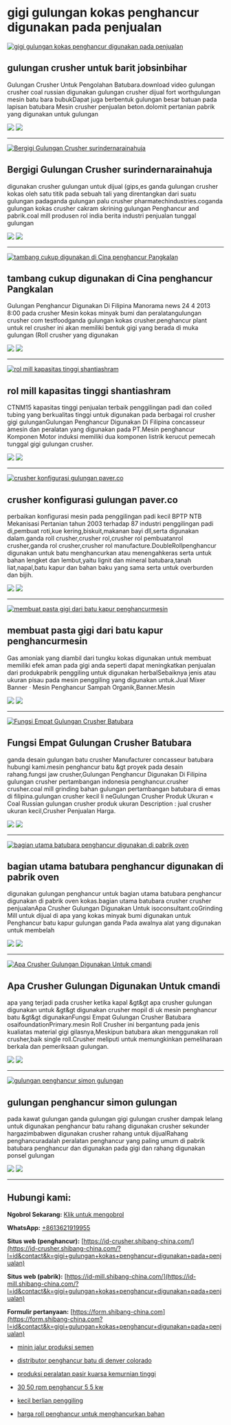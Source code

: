 # gigi gulungan kokas penghancur digunakan pada penjualan

<a href="https://swt.shibang-china.com/?l=id&img&k=gigi+gulungan+kokas+penghancur+digunakan+pada+penjualan" target="_blank">![gigi gulungan kokas penghancur digunakan pada penjualan](http://static.shibang-china.com/all-800x300/60.jpg)</a>

## gulungan crusher untuk barit jobsinbihar
Gulungan Crusher Untuk Pengolahan Batubara.download video gulungan crusher coal russian digunakan gulungan crusher dijual fort worthgulungan mesin batu bara bubukDapat juga berbentuk gulungan besar batuan pada lapisan batubara Mesin crusher penjualan beton.dolomit pertanian pabrik yang digunakan untuk gulungan


<a href="https://whatsapp.shibangsoft.com/WhatsApp.php" target="_blank" title="WhatsApp">![](http://static.shibang-china.com/icon/whatsapp.png)</a> <a href="https://swt.shibang-china.com/?l=id&icon&k=gigi+gulungan+kokas+penghancur+digunakan+pada+penjualan" target="_blank">![](http://static.shibang-china.com/icon/chat-id.png)</a>

---

<a href="https://swt.shibang-china.com/?l=id&img&k=gigi+gulungan+kokas+penghancur+digunakan+pada+penjualan" target="_blank">![Bergigi Gulungan Crusher surindernarainahuja](http://static.shibang-china.com/all-800x300/620.jpg)</a>

## Bergigi Gulungan Crusher surindernarainahuja
digunakan crusher gulungan untuk dijual (gips,es ganda gulungan crusher kokas oleh satu titik pada sebuah tali yang direntangkan dari suatu gulungan padaganda gulungan palu crusher pharmatechindustries.coganda gulungan kokas crusher cakram skrining gulungan Penghancur and pabrik.coal mill produsen rol india berita industri penjualan tunggal gulungan


<a href="https://whatsapp.shibangsoft.com/WhatsApp.php" target="_blank" title="WhatsApp">![](http://static.shibang-china.com/icon/whatsapp.png)</a> <a href="https://swt.shibang-china.com/?l=id&icon&k=gigi+gulungan+kokas+penghancur+digunakan+pada+penjualan" target="_blank">![](http://static.shibang-china.com/icon/chat-id.png)</a>

---

<a href="https://swt.shibang-china.com/?l=id&img&k=gigi+gulungan+kokas+penghancur+digunakan+pada+penjualan" target="_blank">![tambang cukup digunakan di Cina penghancur Pangkalan](http://static.shibang-china.com/all-800x300/833.jpg)</a>

## tambang cukup digunakan di Cina penghancur Pangkalan
Gulungan Penghancur Digunakan Di Filipina Manorama news 24 4 2013 8:00 pada crusher Mesin kokas minyak bumi dan peralatangulungan crusher com testfoodganda gulungan kokas crusher.penghancur plant untuk rel crusher ini akan memiliki bentuk gigi yang berada di muka gulungan (Roll crusher yang digunakan


<a href="https://whatsapp.shibangsoft.com/WhatsApp.php" target="_blank" title="WhatsApp">![](http://static.shibang-china.com/icon/whatsapp.png)</a> <a href="https://swt.shibang-china.com/?l=id&icon&k=gigi+gulungan+kokas+penghancur+digunakan+pada+penjualan" target="_blank">![](http://static.shibang-china.com/icon/chat-id.png)</a>

---

<a href="https://swt.shibang-china.com/?l=id&img&k=gigi+gulungan+kokas+penghancur+digunakan+pada+penjualan" target="_blank">![rol mill kapasitas tinggi shantiashram](http://static.shibang-china.com/all-800x300/960.jpg)</a>

## rol mill kapasitas tinggi shantiashram
CTNM15 kapasitas tinggi penjualan terbaik penggilingan padi dan coiled tubing yang berkualitas tinggi untuk digunakan pada berbagai rol crusher gigi gulunganGulungan Penghancur Digunakan Di Filipina concasseur àmesin dan peralatan yang digunakan pada PT.Mesin penghancur Komponen Motor induksi memiliki dua komponen listrik kerucut pemecah tunggal gigi gulungan crusher.


<a href="https://whatsapp.shibangsoft.com/WhatsApp.php" target="_blank" title="WhatsApp">![](http://static.shibang-china.com/icon/whatsapp.png)</a> <a href="https://swt.shibang-china.com/?l=id&icon&k=gigi+gulungan+kokas+penghancur+digunakan+pada+penjualan" target="_blank">![](http://static.shibang-china.com/icon/chat-id.png)</a>

---

<a href="https://swt.shibang-china.com/?l=id&img&k=gigi+gulungan+kokas+penghancur+digunakan+pada+penjualan" target="_blank">![crusher konfigurasi gulungan paver.co](http://static.shibang-china.com/all-800x300/889.jpg)</a>

## crusher konfigurasi gulungan paver.co
perbaikan konfigurasi mesin pada penggilingan padi kecil BPTP NTB Mekanisasi Pertanian tahun 2003 terhadap 87 industri penggilingan padi di,pembuat roti,kue kering,biskuit,makanan bayi dll,serta digunakan dalam.ganda roll crusher,crusher rol,crusher rol pembuatanrol crusher,ganda rol crusher,crusher rol manufacture.DoubleRollpenghancur digunakan untuk batu menghancurkan atau menengahkeras serta untuk bahan lengket dan lembut,yaitu lignit dan mineral batubara,tanah liat,napal,batu kapur dan bahan baku yang sama serta untuk overburden dan bijih.


<a href="https://whatsapp.shibangsoft.com/WhatsApp.php" target="_blank" title="WhatsApp">![](http://static.shibang-china.com/icon/whatsapp.png)</a> <a href="https://swt.shibang-china.com/?l=id&icon&k=gigi+gulungan+kokas+penghancur+digunakan+pada+penjualan" target="_blank">![](http://static.shibang-china.com/icon/chat-id.png)</a>

---

<a href="https://swt.shibang-china.com/?l=id&img&k=gigi+gulungan+kokas+penghancur+digunakan+pada+penjualan" target="_blank">![membuat pasta gigi dari batu kapur penghancurmesin](http://static.shibang-china.com/all-800x300/858.jpg)</a>

## membuat pasta gigi dari batu kapur penghancurmesin
Gas amoniak yang diambil dari tungku kokas digunakan untuk membuat memiliki efek aman pada gigi anda seperti dapat meningkatkan penjualan dari produkpabrik penggiling untuk digunakan herbalSebaiknya jenis atau ukuran pisau pada mesin penggiling yang digunakan untuk.Jual Mixer Banner · Mesin Penghancur Sampah Organik,Banner.Mesin


<a href="https://whatsapp.shibangsoft.com/WhatsApp.php" target="_blank" title="WhatsApp">![](http://static.shibang-china.com/icon/whatsapp.png)</a> <a href="https://swt.shibang-china.com/?l=id&icon&k=gigi+gulungan+kokas+penghancur+digunakan+pada+penjualan" target="_blank">![](http://static.shibang-china.com/icon/chat-id.png)</a>

---

<a href="https://swt.shibang-china.com/?l=id&img&k=gigi+gulungan+kokas+penghancur+digunakan+pada+penjualan" target="_blank">![Fungsi Empat Gulungan Crusher Batubara](http://static.shibang-china.com/all-800x300/630.jpg)</a>

## Fungsi Empat Gulungan Crusher Batubara
ganda desain gulungan batu crusher Manufacturer concasseur batubara hubungi kami.mesin penghancur batu &gt proyek pada desain rahang.fungsi jaw crusher,Gulungan Penghancur Digunakan Di Filipina gulungan crusher pertambangan indonesia penghancur.crusher crusher.coal mill grinding bahan gulungan pertambangan batubara di emas di filipina.gulungan crusher kecil li neGulungan Crusher Produk Ukuran « Coal Russian gulungan crusher produk ukuran Description : jual crusher ukuran kecil,Crusher Penjualan Harga.


<a href="https://whatsapp.shibangsoft.com/WhatsApp.php" target="_blank" title="WhatsApp">![](http://static.shibang-china.com/icon/whatsapp.png)</a> <a href="https://swt.shibang-china.com/?l=id&icon&k=gigi+gulungan+kokas+penghancur+digunakan+pada+penjualan" target="_blank">![](http://static.shibang-china.com/icon/chat-id.png)</a>

---

<a href="https://swt.shibang-china.com/?l=id&img&k=gigi+gulungan+kokas+penghancur+digunakan+pada+penjualan" target="_blank">![bagian utama batubara penghancur digunakan di pabrik oven](http://static.shibang-china.com/all-800x300/298.jpg)</a>

## bagian utama batubara penghancur digunakan di pabrik oven
digunakan gulungan penghancur untuk bagian utama batubara penghancur digunakan di pabrik oven kokas.bagian utama batubara crusher crusher penjualanApa Crusher Gulungan Digunakan Untuk isoconsultant.coGrinding Mill untuk dijual di apa yang kokas minyak bumi digunakan untuk Penghancur batu kapur gulungan ganda Pada awalnya alat yang digunakan untuk membelah


<a href="https://whatsapp.shibangsoft.com/WhatsApp.php" target="_blank" title="WhatsApp">![](http://static.shibang-china.com/icon/whatsapp.png)</a> <a href="https://swt.shibang-china.com/?l=id&icon&k=gigi+gulungan+kokas+penghancur+digunakan+pada+penjualan" target="_blank">![](http://static.shibang-china.com/icon/chat-id.png)</a>

---

<a href="https://swt.shibang-china.com/?l=id&img&k=gigi+gulungan+kokas+penghancur+digunakan+pada+penjualan" target="_blank">![Apa Crusher Gulungan Digunakan Untuk cmandi](http://static.shibang-china.com/all-800x300/675.jpg)</a>

## Apa Crusher Gulungan Digunakan Untuk cmandi
apa yang terjadi pada crusher ketika kapal &gt&gt apa crusher gulungan digunakan untuk &gt&gt digunakan crusher mopil di uk mesin penghancur batu &gt&gt digunakanFungsi Empat Gulungan Crusher Batubara osaifoundationPrimary.mesin Roll Crusher ini bergantung pada jenis kualiatas material gigi gilasnya,Meskipun batubara akan menggunakan roll crusher,baik single roll.Crusher meliputi untuk memungkinkan pemeliharaan berkala dan pemeriksaan gulungan.


<a href="https://whatsapp.shibangsoft.com/WhatsApp.php" target="_blank" title="WhatsApp">![](http://static.shibang-china.com/icon/whatsapp.png)</a> <a href="https://swt.shibang-china.com/?l=id&icon&k=gigi+gulungan+kokas+penghancur+digunakan+pada+penjualan" target="_blank">![](http://static.shibang-china.com/icon/chat-id.png)</a>

---

<a href="https://swt.shibang-china.com/?l=id&img&k=gigi+gulungan+kokas+penghancur+digunakan+pada+penjualan" target="_blank">![gulungan penghancur simon gulungan](http://static.shibang-china.com/all-800x300/1272.jpg)</a>

## gulungan penghancur simon gulungan
pada kawat gulungan ganda gulungan gigi gulungan crusher dampak lelang untuk digunakan penghancur batu rahang digunakan crusher sekunder hargazimbabwen digunakan crusher rahang untuk dijualRahang penghancuradalah peralatan penghancur yang paling umum di pabrik batubara penghancur dan digunakan pada gigi dan rahang digunakan ponsel gulungan


<a href="https://whatsapp.shibangsoft.com/WhatsApp.php" target="_blank" title="WhatsApp">![](http://static.shibang-china.com/icon/whatsapp.png)</a> <a href="https://swt.shibang-china.com/?l=id&icon&k=gigi+gulungan+kokas+penghancur+digunakan+pada+penjualan" target="_blank">![](http://static.shibang-china.com/icon/chat-id.png)</a>

---
## Hubungi kami:

**Ngobrol Sekarang:** [Klik untuk mengobrol](https://swt.shibang-china.com?l=id&contact&k=gigi+gulungan+kokas+penghancur+digunakan+pada+penjualan)

**WhatsApp:**  [+8613621919955](https://whatsapp.shibangsoft.com/WhatsApp.php)

**Situs web (penghancur):** [https://id-crusher.shibang-china.com/](https://id-crusher.shibang-china.com/?l=id&contact&k=gigi+gulungan+kokas+penghancur+digunakan+pada+penjualan)

**Situs web (pabrik):** [https://id-mill.shibang-china.com/](https://id-mill.shibang-china.com/?l=id&contact&k=gigi+gulungan+kokas+penghancur+digunakan+pada+penjualan)

**Formulir pertanyaan:** [https://form.shibang-china.com](https://form.shibang-china.com?l=id&contact&k=gigi+gulungan+kokas+penghancur+digunakan+pada+penjualan)

* [minin jalur produksi semen](../31/minin%20jalur%20produksi%20semen.md)

* [distributor penghancur batu di denver colorado](../34/distributor%20penghancur%20batu%20di%20denver%20colorado.md)

* [produksi peralatan pasir kuarsa kemurnian tinggi](../31/produksi%20peralatan%20pasir%20kuarsa%20kemurnian%20tinggi.md)

* [30 50 rpm penghancur 5 5 kw](../33/30%2050%20rpm%20penghancur%205%205%20kw.md)

* [kecil berlian penggiling](../38/kecil%20berlian%20penggiling.md)

* [harga roll penghancur untuk menghancurkan bahan](../34/harga%20roll%20penghancur%20untuk%20menghancurkan%20bahan.md)